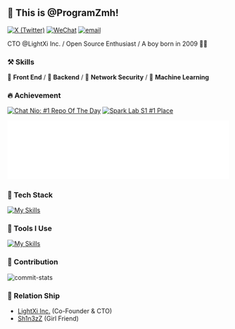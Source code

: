 ## 👋 This is @ProgramZmh!

[![X (Twitter)](https://img.shields.io/badge/-ProgramZmh-black?labelColor=black&logo=x&logoColor=white&style=flat-square)](https://x.com/programzmh)
[![WeChat](https://img.shields.io/badge/-zmh--program-black?labelColor=black&logo=wechat&logoColor=white&style=flat-square)](./)
[![email](https://img.shields.io/badge/-zmh@lightxi.com-black?labelColor=black&logo=gmail&logoColor=white&style=flat-square)](mailto:zmh@lightxi.com)


CTO @LightXi Inc. / Open Source Enthusiast / A boy born in 2009 🙋‍♂️

### ⚒ Skills
🥪 **Front End** / 🥗 **Backend** / 🍊 **Network Security** / 🍑 **Machine Learning**

### 🔥 Achievement
[![Chat Nio: #1 Repo Of The Day](https://trendshift.io/api/badge/repositories/6369)](https://trendshift.io/repositories/6369)
[![Spark Lab S1 #1 Place](https://spark-lab.city/api/badge?session=1&prize=1)](https://spark-lab.city)

[![Github Achievements](metrics.plugin.achievements.compact.svg)](https://github.com/lowlighter/metrics)

### 🍉 Tech Stack
[![My Skills](https://skillicons.dev/icons?i=c,go,rust,python,arduino,lua,nodejs,php,react,next,vue,nuxt,angular,express,tailwindcss,redux,bootstrap,html,css,js,jquery,ts,less,scss,fastapi,django,flask,pytorch,tensorflow,opencv,qt,electron,tauri,threejs)](https://skillicons.dev)

### 🔨 Tools I Use
[![My Skills](https://skillicons.dev/icons?i=mysql,sqlite,redis,postgresql,rabbitmq,docker,kubernetes,nginx,git,npm,pnpm,yarn,vite,vitest,webpack,babel,cmake,anaconda,github,grafana,githubactions,jenkins,figma,aws,azure,gcp,cloudflare,vercel,netlify,heroku)](https://skillicons.dev)

### 🍏 Contribution

<img src="https://github-readme-streak-stats.herokuapp.com/?user=zmh-program" width="600px" alt="commit-stats"></img>

### 🙌 Relation Ship

- [LightXi Inc.](https://github.com/LightXi) (Co-Founder & CTO)
- [Sh1n3zZ](https://github.com/Sh1n3zZ) (Girl Friend)
